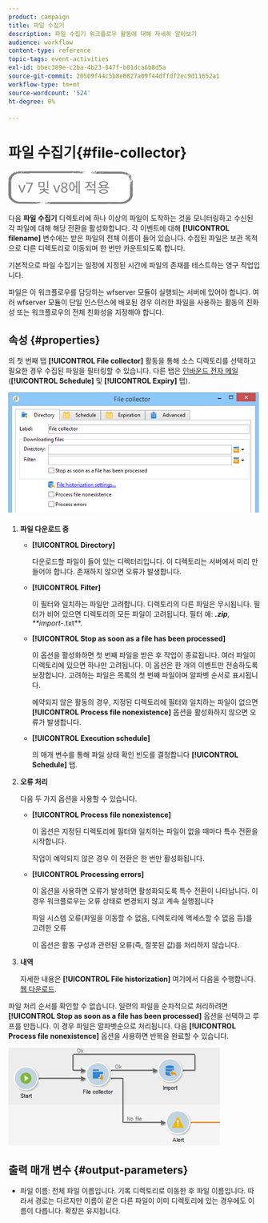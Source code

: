 ```yaml
---
product: campaign
title: 파일 수집기
description: 파일 수집기 워크플로우 활동에 대해 자세히 알아보기
audience: workflow
content-type: reference
topic-tags: event-activities
exl-id: bbec389e-c2ba-4b23-847f-b01dca6b8d5a
source-git-commit: 20509f44c5b8e0827a09f44dffdf2ec9d11652a1
workflow-type: tm+mt
source-wordcount: '524'
ht-degree: 0%

---
```


# 파일 수집기{#file-collector}

![](../../assets/common.svg)

다음 **파일 수집기** 디렉토리에 하나 이상의 파일이 도착하는 것을 모니터링하고 수신된 각 파일에 대해 해당 전환을 활성화합니다. 각 이벤트에 대해 **[!UICONTROL filename]** 변수에는 받은 파일의 전체 이름이 들어 있습니다. 수집된 파일은 보관 목적으로 다른 디렉토리로 이동되며 한 번만 카운트되도록 합니다.

기본적으로 파일 수집기는 일정에 지정된 시간에 파일의 존재를 테스트하는 영구 작업입니다.

파일은 이 워크플로우를 담당하는 wfserver 모듈이 실행되는 서버에 있어야 합니다. 여러 wfserver 모듈이 단일 인스턴스에 배포된 경우 이러한 파일을 사용하는 활동의 친화성 또는 워크플로우의 전체 친화성을 지정해야 합니다.

## 속성 {#properties}

의 첫 번째 탭 **[!UICONTROL File collector]** 활동을 통해 소스 디렉토리를 선택하고 필요한 경우 수집된 파일을 필터링할 수 있습니다. 다른 탭은 [인바운드 전자 메일](inbound-emails.md) (**[!UICONTROL Schedule]** 및 **[!UICONTROL Expiry]** 탭).

![](assets/file_collect_edit.png)

1. **파일 다운로드 중**

   * **[!UICONTROL Directory]**

      다운로드할 파일이 들어 있는 디렉터리입니다. 이 디렉토리는 서버에서 미리 만들어야 합니다. 존재하지 않으면 오류가 발생합니다.

   * **[!UICONTROL Filter]**

      이 필터와 일치하는 파일만 고려합니다. 디렉토리의 다른 파일은 무시됩니다. 필터가 비어 있으면 디렉토리의 모든 파일이 고려됩니다. 필터 예: ***.zip**, **import-*.txt**.

   * **[!UICONTROL Stop as soon as a file has been processed]**

      이 옵션을 활성화하면 첫 번째 파일을 받은 후 작업이 종료됩니다. 여러 파일이 디렉토리에 있으면 하나만 고려됩니다. 이 옵션은 한 개의 이벤트만 전송하도록 보장합니다. 고려하는 파일은 목록의 첫 번째 파일이며 알파벳 순서로 표시됩니다.

      예약되지 않은 활동의 경우, 지정된 디렉토리에 필터와 일치하는 파일이 없으면 **[!UICONTROL Process file nonexistence]** 옵션을 활성화하지 않으면 오류가 발생합니다.

   * **[!UICONTROL Execution schedule]**

      의 매개 변수를 통해 파일 상태 확인 빈도를 결정합니다 **[!UICONTROL Schedule]** 탭.

1. **오류 처리**

   다음 두 가지 옵션을 사용할 수 있습니다.

   * **[!UICONTROL Process file nonexistence]**

      이 옵션은 지정된 디렉토리에 필터와 일치하는 파일이 없을 때마다 특수 전환을 시작합니다.

      작업이 예약되지 않은 경우 이 전환은 한 번만 활성화됩니다.

   * **[!UICONTROL Processing errors]**

      이 옵션을 사용하면 오류가 발생하면 활성화되도록 특수 전환이 나타납니다. 이 경우 워크플로우는 오류 상태로 변경되지 않고 계속 실행됩니다

      파일 시스템 오류(파일을 이동할 수 없음, 디렉토리에 액세스할 수 없음 등)를 고려한 오류

      이 옵션은 활동 구성과 관련된 오류(즉, 잘못된 값)를 처리하지 않습니다.

1. **내역**

   자세한 내용은 **[!UICONTROL File historization]** 여기에서 다음을 수행합니다. [웹 다운로드](web-download.md).

파일 처리 순서를 확인할 수 없습니다. 일련의 파일을 순차적으로 처리하려면 **[!UICONTROL Stop as soon as a file has been processed]** 옵션을 선택하고 루프를 만듭니다. 이 경우 파일은 알파벳순으로 처리됩니다. 다음 **[!UICONTROL Process file nonexistence]** 옵션을 사용하면 반복을 완료할 수 있습니다.

![](assets/file_collect_loop.png)

## 출력 매개 변수 {#output-parameters}

* 파일 이름: 전체 파일 이름입니다. 기록 디렉토리로 이동한 후 파일 이름입니다. 따라서 경로는 다르지만 이름이 같은 다른 파일이 이미 디렉토리에 있는 경우에도 이름이 다릅니다. 확장은 유지됩니다.
